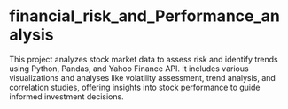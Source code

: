 # financial_risk_and_Performance_analysis
This project analyzes stock market data to assess risk and identify trends using Python, Pandas, and Yahoo Finance API. It includes various visualizations and analyses like volatility assessment, trend analysis, and correlation studies, offering insights into stock performance to guide informed investment decisions.
